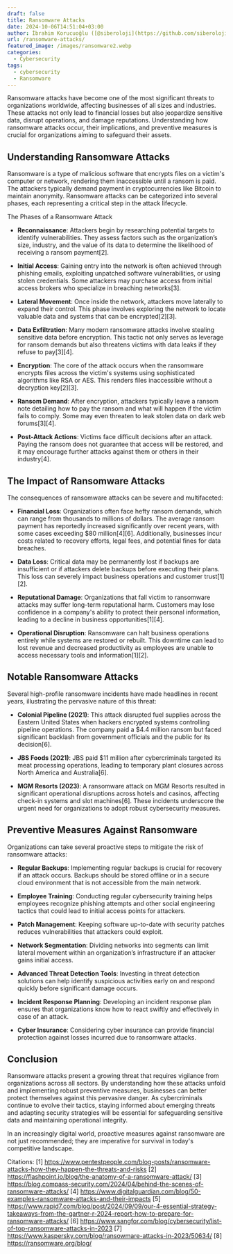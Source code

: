 ```yaml
---
draft: false
title: Ransomware Attacks
date: 2024-10-06T14:51:04+03:00
author: İbrahim Korucuoğlu ([@siberoloji](https://github.com/siberoloji))
url: /ransomware-attacks/
featured_image: /images/ransomware2.webp
categories:
  - Cybersecurity
tags:
  - cybersecurity
  - Ransomware
---
```



Ransomware attacks have become one of the most significant threats to organizations worldwide, affecting businesses of all sizes and industries. These attacks not only lead to financial losses but also jeopardize sensitive data, disrupt operations, and damage reputations. Understanding how ransomware attacks occur, their implications, and preventive measures is crucial for organizations aiming to safeguard their assets.



## Understanding Ransomware Attacks



Ransomware is a type of malicious software that encrypts files on a victim's computer or network, rendering them inaccessible until a ransom is paid. The attackers typically demand payment in cryptocurrencies like Bitcoin to maintain anonymity. Ransomware attacks can be categorized into several phases, each representing a critical step in the attack lifecycle.



The Phases of a Ransomware Attack


* **Reconnaissance**: Attackers begin by researching potential targets to identify vulnerabilities. They assess factors such as the organization’s size, industry, and the value of its data to determine the likelihood of receiving a ransom payment[2].

* **Initial Access**: Gaining entry into the network is often achieved through phishing emails, exploiting unpatched software vulnerabilities, or using stolen credentials. Some attackers may purchase access from initial access brokers who specialize in breaching networks[3].

* **Lateral Movement**: Once inside the network, attackers move laterally to expand their control. This phase involves exploring the network to locate valuable data and systems that can be encrypted[2][3].

* **Data Exfiltration**: Many modern ransomware attacks involve stealing sensitive data before encryption. This tactic not only serves as leverage for ransom demands but also threatens victims with data leaks if they refuse to pay[3][4].

* **Encryption**: The core of the attack occurs when the ransomware encrypts files across the victim's systems using sophisticated algorithms like RSA or AES. This renders files inaccessible without a decryption key[2][3].

* **Ransom Demand**: After encryption, attackers typically leave a ransom note detailing how to pay the ransom and what will happen if the victim fails to comply. Some may even threaten to leak stolen data on dark web forums[3][4].

* **Post-Attack Actions**: Victims face difficult decisions after an attack. Paying the ransom does not guarantee that access will be restored, and it may encourage further attacks against them or others in their industry[4].
## The Impact of Ransomware Attacks



The consequences of ransomware attacks can be severe and multifaceted:


* **Financial Loss**: Organizations often face hefty ransom demands, which can range from thousands to millions of dollars. The average ransom payment has reportedly increased significantly over recent years, with some cases exceeding $80 million[4][6]. Additionally, businesses incur costs related to recovery efforts, legal fees, and potential fines for data breaches.

* **Data Loss**: Critical data may be permanently lost if backups are insufficient or if attackers delete backups before executing their plans. This loss can severely impact business operations and customer trust[1][2].

* **Reputational Damage**: Organizations that fall victim to ransomware attacks may suffer long-term reputational harm. Customers may lose confidence in a company's ability to protect their personal information, leading to a decline in business opportunities[1][4].

* **Operational Disruption**: Ransomware can halt business operations entirely while systems are restored or rebuilt. This downtime can lead to lost revenue and decreased productivity as employees are unable to access necessary tools and information[1][2].
## Notable Ransomware Attacks



Several high-profile ransomware incidents have made headlines in recent years, illustrating the pervasive nature of this threat:


* **Colonial Pipeline (2021)**: This attack disrupted fuel supplies across the Eastern United States when hackers encrypted systems controlling pipeline operations. The company paid a $4.4 million ransom but faced significant backlash from government officials and the public for its decision[6].

* **JBS Foods (2021)**: JBS paid $11 million after cybercriminals targeted its meat processing operations, leading to temporary plant closures across North America and Australia[6].

* **MGM Resorts (2023)**: A ransomware attack on MGM Resorts resulted in significant operational disruptions across hotels and casinos, affecting check-in systems and slot machines[6].
These incidents underscore the urgent need for organizations to adopt robust cybersecurity measures.



## Preventive Measures Against Ransomware



Organizations can take several proactive steps to mitigate the risk of ransomware attacks:


* **Regular Backups**: Implementing regular backups is crucial for recovery if an attack occurs. Backups should be stored offline or in a secure cloud environment that is not accessible from the main network.

* **Employee Training**: Conducting regular cybersecurity training helps employees recognize phishing attempts and other social engineering tactics that could lead to initial access points for attackers.

* **Patch Management**: Keeping software up-to-date with security patches reduces vulnerabilities that attackers could exploit.

* **Network Segmentation**: Dividing networks into segments can limit lateral movement within an organization’s infrastructure if an attacker gains initial access.

* **Advanced Threat Detection Tools**: Investing in threat detection solutions can help identify suspicious activities early on and respond quickly before significant damage occurs.

* **Incident Response Planning**: Developing an incident response plan ensures that organizations know how to react swiftly and effectively in case of an attack.

* **Cyber Insurance**: Considering cyber insurance can provide financial protection against losses incurred due to ransomware attacks.
## Conclusion



Ransomware attacks present a growing threat that requires vigilance from organizations across all sectors. By understanding how these attacks unfold and implementing robust preventive measures, businesses can better protect themselves against this pervasive danger. As cybercriminals continue to evolve their tactics, staying informed about emerging threats and adapting security strategies will be essential for safeguarding sensitive data and maintaining operational integrity.



In an increasingly digital world, proactive measures against ransomware are not just recommended; they are imperative for survival in today's competitive landscape.



Citations: [1] https://www.pentestpeople.com/blog-posts/ransomware-attacks-how-they-happen-the-threats-and-risks [2] https://flashpoint.io/blog/the-anatomy-of-a-ransomware-attack/ [3] https://blog.compass-security.com/2024/04/behind-the-scenes-of-ransomware-attacks/ [4] https://www.digitalguardian.com/blog/50-examples-ransomware-attacks-and-their-impacts [5] https://www.rapid7.com/blog/post/2024/09/09/our-4-essential-strategy-takeaways-from-the-gartner-r-2024-report-how-to-prepare-for-ransomware-attacks/ [6] https://www.sangfor.com/blog/cybersecurity/list-of-top-ransomware-attacks-in-2023 [7] https://www.kaspersky.com/blog/ransowmare-attacks-in-2023/50634/ [8] https://ransomware.org/blog/
